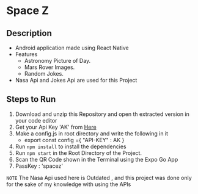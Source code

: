 # Space Z

## Description
* Android application made using React Native
* Features
    * Astronomy Picture of Day.
    * Mars Rover Images.
    * Random Jokes.
* Nasa Api and Jokes Api  are used for this Project

## Steps to Run
1. Download and unzip this Repository and open th extracted version in your code editor
2. Get your Api Key 'AK' from [Here](https://api.nasa.gov/)
3. Make a config.js in root directory and write the following in it
    * export const config ={ "API-KEY" : AK }
3. Run `npm install` to install the dependencies
4. Run `npm start` in the Root Directory of the Project.
5. Scan the QR Code shown in the Terminal using the  Expo Go App
6. PassKey : 'spacez'

 `NOTE`  The Nasa Api used here is Outdated , and this project was done only for the sake of my knowledge with using the  APIs